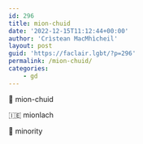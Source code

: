 ```yaml
---
id: 296
title: mion-chuid
date: '2022-12-15T11:12:44+00:00'
author: 'Crìstean MacMhìcheil'
layout: post
guid: 'https://faclair.lgbt/?p=296'
permalink: /mion-chuid/
categories:
    - gd
---
```


&#x1f3f4;&#xe0067;&#xe0062;&#xe0073;&#xe0063;&#xe0074;&#xe007f; mion-chuid

&#x1f1ee;&#x1f1ea; mionlach

&#x1f3f4;&#xe0067;&#xe0062;&#xe0065;&#xe006e;&#xe0067;&#xe007f; minority